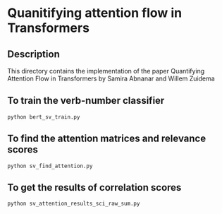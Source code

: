 # Quanitifying attention flow in Transformers

<!-- ABOUT THE PROJECT -->
## Description

This directory contains the implementation of the paper Quantifying Attention Flow in Transformers by Samira Abnanar and Willem Zuidema      
     
     
## To train the verb-number classifier
```
python bert_sv_train.py
```
## To find the attention matrices and relevance scores
```
python sv_find_attention.py
```
## To get the results of correlation scores

```
python sv_attention_results_sci_raw_sum.py

```



